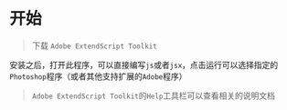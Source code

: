 # 开始

> 下载 `Adobe ExtendScript Toolkit`

安装之后，打开此程序，可以直接编写`js`或者`jsx`，点击运行可以选择指定的`Photoshop`程序（或者其他支持扩展的`Adobe`程序）

> `Adobe ExtendScript Toolkit`的`Help`工具栏可以查看相关的说明文档